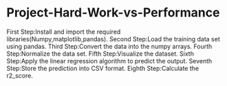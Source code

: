 # Project-Hard-Work-vs-Performance

First Step:Install and import the required libraries(Numpy,matplotlib,pandas).
Second Step:Load the training data set using pandas.
Third Step:Convert the data into the numpy arrays.
Fourth Step:Normalize the data set.
Fifth Step:Visualize the dataset.
Sixth Step:Apply the linear regression algorithm to predict the output.
Seventh Step:Store the prediction into CSV format.
Eighth Step:Calculate the r2_score.
